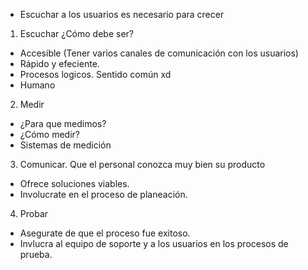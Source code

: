 - Escuchar a los usuarios es necesario para crecer

1. Escuchar ¿Cómo debe ser?
- Accesible (Tener varios canales de comunicación con los usuarios)
- Rápido y efeciente.
- Procesos logicos. Sentido común xd
- Humano

2. Medir
- ¿Para que medimos?
- ¿Cómo medir?
- Sistemas de medición

3. Comunicar. Que el personal conozca muy bien su producto
- Ofrece soluciones viables.
- Involucrate en el proceso de planeación.

4. Probar
- Asegurate de que el proceso fue exitoso.
- Invlucra al equipo de soporte y a los usuarios en los procesos de prueba.
